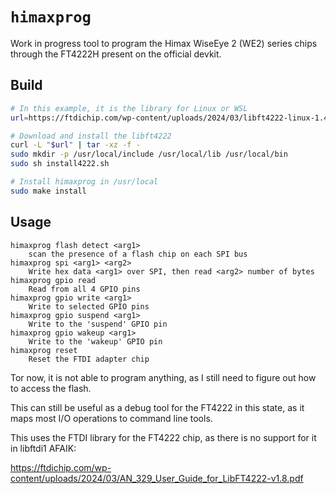 # `himaxprog`

Work in progress tool to program the Himax WiseEye 2 (WE2) series chips through the FT4222H present on the official devkit.

## Build

```bash
# In this example, it is the library for Linux or WSL
url=https://ftdichip.com/wp-content/uploads/2024/03/libft4222-linux-1.4.4.188.tgz

# Download and install the libft4222
curl -L "$url" | tar -xz -f -
sudo mkdir -p /usr/local/include /usr/local/lib /usr/local/bin
sudo sh install4222.sh

# Install himaxprog in /usr/local
sudo make install
```

## Usage

```
himaxprog flash detect <arg1>
    scan the presence of a flash chip on each SPI bus
himaxprog spi <arg1> <arg2>
    Write hex data <arg1> over SPI, then read <arg2> number of bytes
himaxprog gpio read
    Read from all 4 GPIO pins
himaxprog gpio write <arg1>
    Write to selected GPIO pins
himaxprog gpio suspend <arg1>
    Write to the 'suspend' GPIO pin
himaxprog gpio wakeup <arg1>
    Write to the 'wakeup' GPIO pin
himaxprog reset
    Reset the FTDI adapter chip
```

Tor now, it is not able to program anything, as I still need to figure out how to access the flash.

This can still be useful as a debug tool for the FT4222 in this state, as it maps most I/O operations to command line tools.

This uses the FTDI library for the FT4222 chip, as there is no support for it in libftdi1 AFAIK:

<https://ftdichip.com/wp-content/uploads/2024/03/AN_329_User_Guide_for_LibFT4222-v1.8.pdf>
